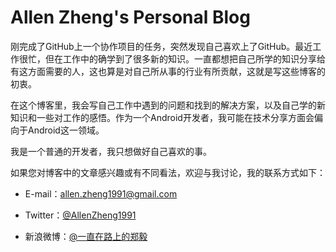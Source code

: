 # Allen Zheng's Personal Blog
刚完成了GitHub上一个协作项目的任务，突然发现自己喜欢上了GitHub。最近工作很忙，但在工作中的确学到了很多新的知识。一直都想把自己所学的知识分享给有这方面需要的人，这也算是对自己所从事的行业有所贡献，这就是写这些博客的初衷。

在这个博客里，我会写自己工作中遇到的问题和找到的解决方案，以及自己学的新知识和一些对工作的感悟。作为一个Android开发者，我可能在技术分享方面会偏向于Android这一领域。

我是一个普通的开发者，我只想做好自己喜欢的事。

如果您对博客中的文章感兴趣或有不同看法，欢迎与我讨论，我的联系方式如下：

* E-mail：<allen.zheng1991@gmail.com>

* Twitter：[@AllenZheng1991](https://twitter.com/AllenZheng1991)

* 新浪微博：[@一直在路上的郑毅](http://weibo.com/zhengyi111)

